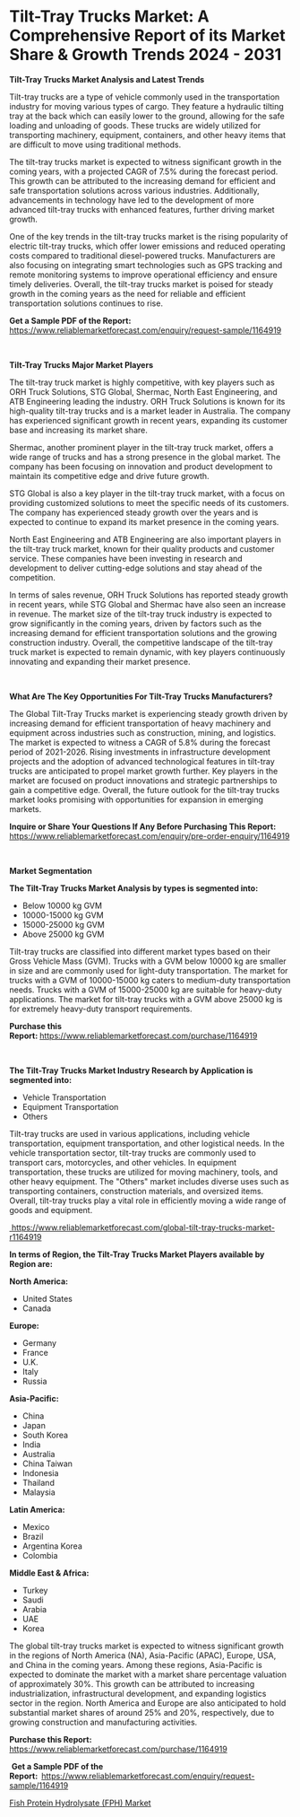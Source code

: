 <p><h1>Tilt-Tray Trucks Market: A Comprehensive Report of its Market Share & Growth Trends 2024 - 2031</h1></p><p><strong>Tilt-Tray Trucks Market Analysis and Latest Trends</strong></p>
<p><p>Tilt-tray trucks are a type of vehicle commonly used in the transportation industry for moving various types of cargo. They feature a hydraulic tilting tray at the back which can easily lower to the ground, allowing for the safe loading and unloading of goods. These trucks are widely utilized for transporting machinery, equipment, containers, and other heavy items that are difficult to move using traditional methods.</p><p>The tilt-tray trucks market is expected to witness significant growth in the coming years, with a projected CAGR of 7.5% during the forecast period. This growth can be attributed to the increasing demand for efficient and safe transportation solutions across various industries. Additionally, advancements in technology have led to the development of more advanced tilt-tray trucks with enhanced features, further driving market growth.</p><p>One of the key trends in the tilt-tray trucks market is the rising popularity of electric tilt-tray trucks, which offer lower emissions and reduced operating costs compared to traditional diesel-powered trucks. Manufacturers are also focusing on integrating smart technologies such as GPS tracking and remote monitoring systems to improve operational efficiency and ensure timely deliveries. Overall, the tilt-tray trucks market is poised for steady growth in the coming years as the need for reliable and efficient transportation solutions continues to rise.</p></p>
<p><strong>Get a Sample PDF of the Report:&nbsp;</strong> <a href="https://www.reliablemarketforecast.com/enquiry/request-sample/1164919">https://www.reliablemarketforecast.com/enquiry/request-sample/1164919</a></p>
<p>&nbsp;</p>
<p><strong>Tilt-Tray Trucks Major Market Players</strong></p>
<p><p>The tilt-tray truck market is highly competitive, with key players such as ORH Truck Solutions, STG Global, Shermac, North East Engineering, and ATB Engineering leading the industry. ORH Truck Solutions is known for its high-quality tilt-tray trucks and is a market leader in Australia. The company has experienced significant growth in recent years, expanding its customer base and increasing its market share.</p><p>Shermac, another prominent player in the tilt-tray truck market, offers a wide range of trucks and has a strong presence in the global market. The company has been focusing on innovation and product development to maintain its competitive edge and drive future growth.</p><p>STG Global is also a key player in the tilt-tray truck market, with a focus on providing customized solutions to meet the specific needs of its customers. The company has experienced steady growth over the years and is expected to continue to expand its market presence in the coming years.</p><p>North East Engineering and ATB Engineering are also important players in the tilt-tray truck market, known for their quality products and customer service. These companies have been investing in research and development to deliver cutting-edge solutions and stay ahead of the competition.</p><p>In terms of sales revenue, ORH Truck Solutions has reported steady growth in recent years, while STG Global and Shermac have also seen an increase in revenue. The market size of the tilt-tray truck industry is expected to grow significantly in the coming years, driven by factors such as the increasing demand for efficient transportation solutions and the growing construction industry. Overall, the competitive landscape of the tilt-tray truck market is expected to remain dynamic, with key players continuously innovating and expanding their market presence.</p></p>
<p>&nbsp;</p>
<p><strong>What Are The Key Opportunities For Tilt-Tray Trucks Manufacturers?</strong></p>
<p><p>The Global Tilt-Tray Trucks market is experiencing steady growth driven by increasing demand for efficient transportation of heavy machinery and equipment across industries such as construction, mining, and logistics. The market is expected to witness a CAGR of 5.8% during the forecast period of 2021-2026. Rising investments in infrastructure development projects and the adoption of advanced technological features in tilt-tray trucks are anticipated to propel market growth further. Key players in the market are focused on product innovations and strategic partnerships to gain a competitive edge. Overall, the future outlook for the tilt-tray trucks market looks promising with opportunities for expansion in emerging markets.</p></p>
<p><strong>Inquire or Share Your Questions If Any Before Purchasing This Report:</strong> <a href="https://www.reliablemarketforecast.com/enquiry/pre-order-enquiry/1164919">https://www.reliablemarketforecast.com/enquiry/pre-order-enquiry/1164919</a></p>
<p>&nbsp;</p>
<p><strong>Market Segmentation</strong></p>
<p><strong>The Tilt-Tray Trucks Market Analysis by types is segmented into:</strong></p>
<p><ul><li>Below 10000 kg GVM</li><li>10000-15000 kg GVM</li><li>15000-25000 kg GVM</li><li>Above 25000 kg GVM</li></ul></p>
<p><p>Tilt-tray trucks are classified into different market types based on their Gross Vehicle Mass (GVM). Trucks with a GVM below 10000 kg are smaller in size and are commonly used for light-duty transportation. The market for trucks with a GVM of 10000-15000 kg caters to medium-duty transportation needs. Trucks with a GVM of 15000-25000 kg are suitable for heavy-duty applications. The market for tilt-tray trucks with a GVM above 25000 kg is for extremely heavy-duty transport requirements.</p></p>
<p><strong>Purchase this Report:&nbsp;</strong><a href="https://www.reliablemarketforecast.com/purchase/1164919">https://www.reliablemarketforecast.com/purchase/1164919</a></p>
<p>&nbsp;</p>
<p><strong>The Tilt-Tray Trucks Market Industry Research by Application is segmented into:</strong></p>
<p><ul><li>Vehicle Transportation</li><li>Equipment Transportation</li><li>Others</li></ul></p>
<p><p>Tilt-tray trucks are used in various applications, including vehicle transportation, equipment transportation, and other logistical needs. In the vehicle transportation sector, tilt-tray trucks are commonly used to transport cars, motorcycles, and other vehicles. In equipment transportation, these trucks are utilized for moving machinery, tools, and other heavy equipment. The "Others" market includes diverse uses such as transporting containers, construction materials, and oversized items. Overall, tilt-tray trucks play a vital role in efficiently moving a wide range of goods and equipment.</p></p>
<p><a href="https://www.reliablemarketforecast.com/global-tilt-tray-trucks-market-r1164919">&nbsp;https://www.reliablemarketforecast.com/global-tilt-tray-trucks-market-r1164919</a></p>
<p><strong>In terms of Region, the Tilt-Tray Trucks Market Players available by Region are:</strong></p>
<p>
    <p> <strong> North America: </strong>
        <ul>
            <li>United States</li>
            <li>Canada</li>
        </ul>
        </p> 
    <p> <strong> Europe: </strong>
        <ul>
            <li>Germany</li>
            <li>France</li>
            <li>U.K.</li>
            <li>Italy</li>
            <li>Russia</li>
        </ul>
        </p> 
    <p> <strong> Asia-Pacific: </strong>
        <ul>
            <li>China</li>
            <li>Japan</li>
            <li>South Korea</li>
            <li>India</li>
            <li>Australia</li>
            <li>China Taiwan</li>
            <li>Indonesia</li>
            <li>Thailand</li>
            <li>Malaysia</li>
        </ul>
        </p> 
    <p> <strong> Latin America: </strong>
        <ul>
            <li>Mexico</li>
            <li>Brazil</li>
            <li>Argentina Korea</li>
            <li>Colombia</li>
        </ul>
        </p> 
    <p> <strong> Middle East & Africa: </strong>
        <ul>
            <li>Turkey</li>
            <li>Saudi</li>
            <li>Arabia</li>
            <li>UAE</li>
            <li>Korea</li>
        </ul>
    </p>
    </p>
<p><p>The global tilt-tray trucks market is expected to witness significant growth in the regions of North America (NA), Asia-Pacific (APAC), Europe, USA, and China in the coming years. Among these regions, Asia-Pacific is expected to dominate the market with a market share percentage valuation of approximately 30%. This growth can be attributed to increasing industrialization, infrastructural development, and expanding logistics sector in the region. North America and Europe are also anticipated to hold substantial market shares of around 25% and 20%, respectively, due to growing construction and manufacturing activities.</p></p>
<p><strong>Purchase this Report: </strong><a href="https://www.reliablemarketforecast.com/purchase/1164919">https://www.reliablemarketforecast.com/purchase/1164919</a></p>
<p>&nbsp;<strong>Get a Sample PDF of the Report:&nbsp;&nbsp;</strong><a href="https://www.reliablemarketforecast.com/enquiry/request-sample/1164919">https://www.reliablemarketforecast.com/enquiry/request-sample/1164919</a></p>
<p><strong></strong></p>
<p><p><a href="https://github.com/DelaneyWill28/Market-Research-Report-List-1/blob/main/fish-protein-hydrolysate-fph-market.md">Fish Protein Hydrolysate (FPH) Market</a></p></p>